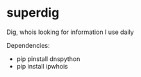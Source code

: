 # superdig
Dig, whois looking for information I use daily

Dependencies:
- pip pinstall dnspython
- pip install ipwhois
